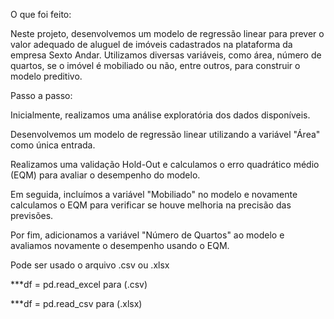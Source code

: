  O que foi feito:

Neste projeto, desenvolvemos um modelo de regressão linear para prever o valor adequado de aluguel de imóveis cadastrados na plataforma da empresa Sexto Andar. Utilizamos diversas variáveis, como área, número de quartos, se o imóvel é mobiliado ou não, entre outros, para construir o modelo preditivo.

 Passo a passo:

Inicialmente, realizamos uma análise exploratória dos dados disponíveis.

Desenvolvemos um modelo de regressão linear utilizando a variável "Área" como única entrada.

Realizamos uma validação Hold-Out e calculamos o erro quadrático médio (EQM) para avaliar o desempenho do modelo.

Em seguida, incluímos a variável "Mobiliado" no modelo e novamente calculamos o EQM para verificar se houve melhoria na precisão das previsões.

Por fim, adicionamos a variável "Número de Quartos" ao modelo e avaliamos novamente o desempenho usando o EQM.

Pode ser usado o arquivo .csv ou .xlsx


***df = pd.read_excel para (.csv)


***df = pd.read_csv  para (.xlsx)
